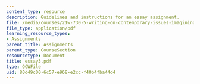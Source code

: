 ```yaml
---
content_type: resource
description: Guidelines and instructions for an essay assignment.
file: /media/courses/21w-730-5-writing-on-contemporary-issues-imagining-the-future-fall-2007/80d49c006c57e968e2ccf40b4fba44d4_essay3.pdf
file_type: application/pdf
learning_resource_types:
- Assignments
parent_title: Assignments
parent_type: CourseSection
resourcetype: Document
title: essay3.pdf
type: OCWFile
uid: 80d49c00-6c57-e968-e2cc-f40b4fba44d4
---
```

